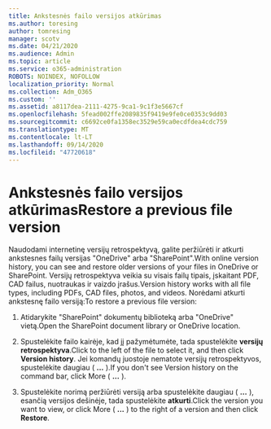 ```yaml
---
title: Ankstesnės failo versijos atkūrimas
ms.author: toresing
author: tomresing
manager: scotv
ms.date: 04/21/2020
ms.audience: Admin
ms.topic: article
ms.service: o365-administration
ROBOTS: NOINDEX, NOFOLLOW
localization_priority: Normal
ms.collection: Adm_O365
ms.custom: ''
ms.assetid: a8117dea-2111-4275-9ca1-9c1f3e5667cf
ms.openlocfilehash: 5fead002ffe2089835f9419e9fe0ce0353c9dd03
ms.sourcegitcommit: c6692ce0fa1358ec3529e59ca0ecdfdea4cdc759
ms.translationtype: MT
ms.contentlocale: lt-LT
ms.lasthandoff: 09/14/2020
ms.locfileid: "47720618"
---
```

# <a name="restore-a-previous-file-version"></a><span data-ttu-id="06f01-102">Ankstesnės failo versijos atkūrimas</span><span class="sxs-lookup"><span data-stu-id="06f01-102">Restore a previous file version</span></span>

<span data-ttu-id="06f01-103">Naudodami internetinę versijų retrospektyvą, galite peržiūrėti ir atkurti ankstesnes failų versijas "OneDrive" arba "SharePoint".</span><span class="sxs-lookup"><span data-stu-id="06f01-103">With online version history, you can see and restore older versions of your files in OneDrive or SharePoint.</span></span> <span data-ttu-id="06f01-104">Versijų retrospektyva veikia su visais failų tipais, įskaitant PDF, CAD failus, nuotraukas ir vaizdo įrašus.</span><span class="sxs-lookup"><span data-stu-id="06f01-104">Version history works with all file types, including PDFs, CAD files, photos, and videos.</span></span> <span data-ttu-id="06f01-105">Norėdami atkurti ankstesnę failo versiją:</span><span class="sxs-lookup"><span data-stu-id="06f01-105">To restore a previous file version:</span></span>
  
1. <span data-ttu-id="06f01-106">Atidarykite "SharePoint" dokumentų biblioteką arba "OneDrive" vietą.</span><span class="sxs-lookup"><span data-stu-id="06f01-106">Open the SharePoint document library or OneDrive location.</span></span>
    
2. <span data-ttu-id="06f01-107">Spustelėkite failo kairėje, kad jį pažymėtumėte, tada spustelėkite **versijų retrospektyva**.</span><span class="sxs-lookup"><span data-stu-id="06f01-107">Click to the left of the file to select it, and then click **Version history**.</span></span> <span data-ttu-id="06f01-108">Jei komandų juostoje nematote versijų retrospektyvos, spustelėkite daugiau ( **...** ).</span><span class="sxs-lookup"><span data-stu-id="06f01-108">If you don't see Version history on the command bar, click More ( **...** ).</span></span> 
    
3. <span data-ttu-id="06f01-109">Spustelėkite norimą peržiūrėti versiją arba spustelėkite daugiau ( **...** ), esančią versijos dešinėje, tada spustelėkite **atkurti**.</span><span class="sxs-lookup"><span data-stu-id="06f01-109">Click the version you want to view, or click More ( **...** ) to the right of a version and then click **Restore**.</span></span>
    

